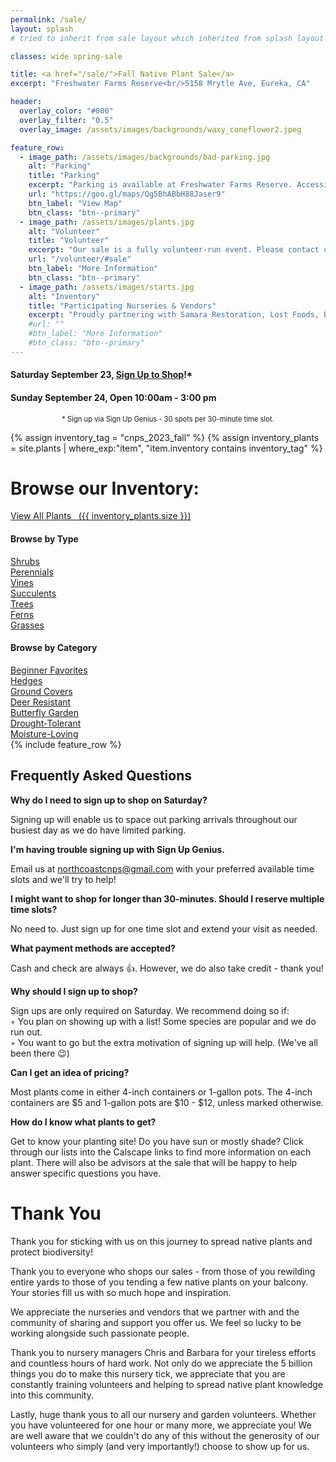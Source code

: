 ```yaml
---
permalink: /sale/
layout: splash
# tried to inherit from sale layout which inherited from splash layout but splash layout was called first? resulting in blanks where sale defined variables

classes: wide spring-sale

title: <a href="/sale/">Fall Native Plant Sale</a> 
excerpt: "Freshwater Farms Reserve<br/>5158 Mrytle Ave, Eureka, CA"

header:
  overlay_color: "#000"
  overlay_filter: "0.5"
  overlay_image: /assets/images/backgrounds/waxy_coneflower2.jpeg

feature_row:
  - image_path: /assets/images/backgrounds/bad-parking.jpg
    alt: "Parking"
    title: "Parking"
    excerpt: "Parking is available at Freshwater Farms Reserve. Accessible parking is located directly in front of the barn and available on a first-come, first-served basis"
    url: "https://goo.gl/maps/Qg5BhABbH88Jaser9"
    btn_label: "View Map"
    btn_class: "btn--primary"
  - image_path: /assets/images/plants.jpg
    alt: "Volunteer"
    title: "Volunteer"
    excerpt: "Our sale is a fully volunteer-run event. Please contact us if you are interested in helping out."
    url: "/volunteer/#sale"
    btn_label: "More Information"
    btn_class: "btn--primary"
  - image_path: /assets/images/starts.jpg
    alt: "Inventory"
    title: "Participating Nurseries & Vendors"
    excerpt: "Proudly partnering with Samara Restoration, Lost Foods, Bob Vogt Trees, Beresford's Bulbs and Brant's Plants."
    #url: ""
    #btn_label: "More Information"
    #btn_class: "btn--primary"
---
```

<div class="hours">
    <h4>Saturday September 23, <a href="https://www.signupgenius.com/go/904054DA5A823A2F94-fall1#/" target="_blank">Sign Up to Shop</a>!*</h4>
    <h4>Sunday September 24, Open 10:00am - 3:00 pm</h4>
</div>
<p style="text-align:center; font-size: 0.8em">
* Sign up via Sign Up Genius - 30 spots per 30-minute time slot. 
</p>
<!--
<p style="text-align:center; font-size: 0.8em">
* Sunday shoppers stop by whenever. No signups necessary! 
</p>
-->

{% assign inventory_tag = "cnps_2023_fall" %}
{% assign inventory_plants = site.plants | where_exp:"item",
    "item.inventory contains inventory_tag" %}

<div class="browse-block">  
    <p class="notice--warning" style="display: none; margin-top: 0em !important"><b>Note: </b> We are still actively compiling our inventory. All items are subject to change. We will finalize this list on September 1st.</p>
    <div class="clear"></div> 
    <div class="heading">
        <h1>Browse our Inventory:</h1>
        <a class="btn btn--primary" href="/sale/all/">View All Plants&nbsp; 
            <span class="count">&nbsp;({{ inventory_plants.size }})</span>
        </a>
    </div>
    <div class="clear"></div>
    <div class="content">
        <div class="inventory_type box">
            <h4>
                Browse by Type
            </h4>
            <div class="column">
                <div class="row">
                    <a href="/sale/shrubs/">Shrubs</a>
                </div>
                <div class="row">
                    <a href="/sale/perennials/">Perennials</a>
                </div>
                <div class="row">
                    <a href="/sale/vines/">Vines</a> 
                </div>
                <div class="row">
                    <a href="/sale/succulents/">Succulents</a>
                </div>
            </div>
            <div class="column">
                <div class="row">
                    <a href="/sale/trees/">Trees</a>
                </div>
                <div class="row">
                    <a href="/sale/ferns/">Ferns</a>
                </div>
                <div class="row">
                    <a href="/sale/grasses/">Grasses</a>
                </div>
            </div>
            <div class="clear"></div>
        </div>
        <div class="inventory_category box">
            <h4>
            Browse by Category
            </h4>
            <div class="column">
                <div class="row">
                    <a href="/sale/beginner/">
                    Beginner Favorites
                    </a>
                </div>
                <div class="row">
                    <a href="/sale/hedge/">
                    Hedges
                    </a>
                </div>
                <div class="row">
                    <a href="/sale/groundcover/">
                    Ground Covers
                    </a>
                </div>
                <div class="row">
                    <a href="/sale/deerresistant/">
                    Deer Resistant
                    </a>
                </div>
            </div>
            <div class="column">
                <div class="row">
                    <a href="/sale/butterfly/">
                    Butterfly Garden
                    </a>
                </div>
                <div class="row">
                    <a href="/sale/drought/">
                    Drought-Tolerant
                    </a>
                </div>
                <div class="row">
                    <a href="/sale/moisture">
                    Moisture-Loving
                    </a>
                </div>
            </div>
            <div class="clear"></div>
            <a href="" style="font-size: 0.9em; display:none;">Browse More Categories..</a>
        </div>
        <div class="clear"></div>
    </div>
</div>
{% include feature_row %}
<div class="faq-block">
    <h2>Frequently Asked Questions</h2>
    <div>
        <b>Why do I need to sign up to shop on Saturday?</b>
        <p>
           Signing up will enable us to space out parking arrivals throughout our busiest day as we do have limited parking. 
        </p>
    </div>
    <div>
        <b>I'm having trouble signing up with Sign Up Genius.</b>
        <p>
          Email us at <a href="mailto:northcoastcnps@gmail.com">northcoastcnps@gmail.com</a> with your preferred available time slots and we'll try to help! 
        </p>
    </div>
    <div>
        <b>I might want to shop for longer than 30-minutes. Should I reserve multiple time slots?</b>
        <p>
        No need to. Just sign up for one time slot and extend your visit as needed.  
        </p>
    </div>
    <div>
        <b>What payment methods are accepted?</b>
        <p>
            Cash and check are always 👍. However, we do also take credit - thank you!
        </p>
    </div>
    <div style="display:none">
        <b>I'm having trouble signing up using Sign Up Genius.</b>
        <p>
        Send us an email with your name and preferred time slot. We will sign you up and send you an email confirmation.
        </p>
    </div>
    <div>
        <b>Why should I sign up to shop?</b>
        <p>
            Sign ups are only required on Saturday.  We recommend doing so if: 
            <br/>&#9702; You plan on showing up with a list! Some species are popular and we do run out.
            <br/>&#9702; You want to go but the extra motivation of signing up will help. (We've all been there 😉) 
        </p>
    </div>
    <div>
        <b>Can I get an idea of pricing?</b>
        <p>
            Most plants come in either 4-inch containers or 1-gallon pots. The 4-inch containers are $5 and 1-gallon pots are $10 - $12, unless marked otherwise.
        </p>
    </div>
    <div>
        <b>How do I know what plants to get?</b>
        <p>
            Get to know your planting site! Do you have sun or mostly shade? Click through our lists into the Calscape links to find more information on each plant. There will also be advisors at the sale that will be happy to help answer specific questions you have. 
        </p>
    </div>
</div>

<div class="thanks-block">
    <h1>Thank You</h1>
    <div>
    <p>
    Thank you for sticking with us on this journey to spread native plants and protect biodiversity!
    </p>
    <p>Thank you to everyone who shops our sales - from those of you rewilding entire yards to those of you tending a few native plants on your balcony. Your stories fill us with so much hope and inspiration.</p>
    <p>We appreciate the nurseries and vendors that we partner with and the community of sharing and support you offer us. We feel so lucky to be working alongside such passionate people.</p>
    <p>Thank you to nursery managers Chris and Barbara for your tireless efforts and countless hours of hard work. Not only do we appreciate the 5 billion things you do to make this nursery tick, we appreciate that you are constantly training volunteers and helping to spread native plant knowledge into this community.</p> 
    <p>Lastly, huge thank yous to all our nursery and garden volunteers. Whether you have volunteered for one hour or many more, we appreciate you! We are well aware that we couldn't do any of this without the generosity of our volunteers who simply (and very importantly!) choose to show up for us.  
    </p>
    </div>
</div>

